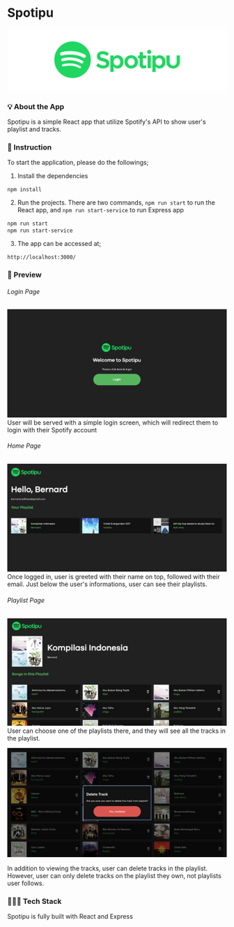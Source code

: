 # Spotipu

![](src/Assets/spotipu-cover.png)

### 💡 About the App
Spotipu is a simple React app that utilize Spotify's API to show user's playlist and tracks.

### 📜 Instruction
To start the application, please do the followings;
1. Install the dependencies
```
npm install
```
2. Run the projects. There are two commands, `npm run start` to run the React app, and `npm run start-service` to run Express app
```
npm run start
npm run start-service
```
3. The app can be accessed at;
```
http://localhost:3000/
```

### 👀 Preview

###### Login Page
![Login Page](src/Assets/screenshots/login-1.png)
User will be served with a simple login screen, which will redirect them to login with their Spotify account

###### Home Page
![Student View](src/Assets/screenshots/home-1.png)
Once logged in, user is greeted with their name on top, followed with their email. Just below the user's informations, user can see their playlists. 

###### Playlist Page

![Teacher View 1](src/Assets/screenshots/playlist-1.png)
User can choose one of the playlists there, and they will see all the tracks in the playlist.

![Teacher View 2](src/Assets/screenshots/playlist-2.png)

In addition to viewing the tracks, user can delete tracks in the playlist. However, user can only delete tracks on the playlist they own, not playlists user follows.

### 👨🏻‍💻 Tech Stack
Spotipu is fully built with React and Express
